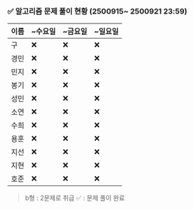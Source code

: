 ### ✅ 알고리즘 문제 풀이 현황 (2500915~ 2500921 23:59)

| 이름   | ~수요일 | ~금요일 | ~일요일 | 
|--------|--------|--------|--------|
| 구     | ❌      | ❌     | ❌     | 
| 경민   | ❌      | ❌     | ❌     | 
| 민지   | ❌      | ❌     | ❌     | 
| 봉기   | ❌      | ❌     | ❌     | 
| 성민   | ❌      | ❌     | ❌     |
| 소연   | ❌      | ❌     | ❌     | 
| 수희   | ❌      | ❌     | ❌     | 
| 용훈   | ❌      | ❌     | ❌     | 
| 지선   | ❌      | ❌     | ❌     | 
| 지현   | ❌      | ❌     | ❌     | 
| 호준   | ❌      | ❌     | ❌     |  

> b형 : 2문제로 취급
> ✅ : 문제 풀이 완료
